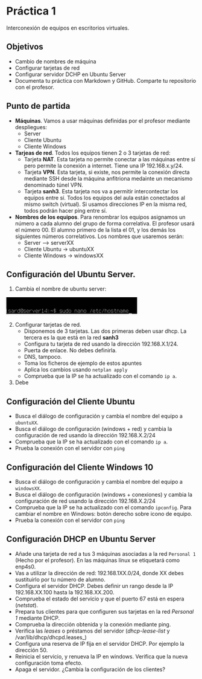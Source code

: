 # Práctica 1

Interconexión de equipos en escritorios virtuales.

## Objetivos

- Cambio de nombres de máquina
- Configurar tarjetas de red
- Configurar servidor DCHP en Ubuntu Server
- Documenta tu práctica con Markdown y GitHub. Comparte tu repositorio con el profesor.

## Punto de partida

- **Máquinas**. Vamos a usar máquinas definidas por el profesor mediante despliegues:
  - Server
  - Cliente Ubuntu
  - Cliente Windows
- **Tarjeas de red**. Todos los equipos tienen 2 o 3 tarjetas de red:
  - Tarjeta **NAT**. Esta tarjeta no permite conectar a las máquinas entre sí pero permite la conexión a internet. Tiene una IP 192.168.x.y/24.
  - Tarjeta **VPN**. Esta tarjeta, si existe, nos permite la conexión directa mediante SSH desde la máquina anfitriona medainte un mecanismo denominado túnel VPN.
  - Tarjeta **sanh3**. Esta tarjeta nos va a permitir intercontectar los equipos entre sí. Todos los equipos del aula están conectados al mismo switch (virtual). Si usamos direcciones IP en la misma red, todos podrán hacer ping entre sí.
- **Nombres de los equipos**. Para renombrar los equipos asignamos un número a cada alumno del grupo de forma correlativa. El profesor usará el número 00. El alumno primero de la lista el 01, y los demás los siguientes números correlativos. Los nombres que usaremos serán:
  - Server --> serverXX
  - Cliente Ubuntu -> ubuntuXX
  - Cliente Windows -> windowsXX

## Configuración del Ubuntu Server.

1. Cambia el nombre de ubuntu server:

  ![Captura de pantalla 1, ubuntu server](imagenes/Cap1UbuntuServer.png)
  
    

2. Configurar tarjetas de red.
   - Disponemos de 3 tarjetas. Las dos primeras deben usar dhcp. La tercera es la que está en la red **sanh3**
   - Configura tu tarjeta de red usando la dirección 192.168.X.1/24.
   - Puerta de enlace. No debes definirla.
   - DNS, tampoco.
   - Toma los ficheros de ejemplo de estos apuntes
   - Aplica los cambios usando `netplan apply`
   - Comprueba que la IP se ha actualizado con el comando `ip a`.
3. Debe


## Configuración del Cliente Ubuntu

- Busca el diálogo de configuración y cambia el nombre del equipo a `ubuntuXX`.
- Busca el diálogo de configuración (windows + red) y cambia la configuración de red usando la dirección 192.168.X.2/24
- Comprueba que la IP se ha actualizado con el comando `ip a`.
- Prueba la conexión con el servidor con `ping`

## Configuración del Cliente Windows 10

- Busca el diálogo de configuración y cambia el nombre del equipo a `windowsXX`.
- Busca el diálogo de configuración (windows + conexiones) y cambia la configuración de red usando la dirección 192.168.X.2/24
- Comprueba que la IP se ha actualizado con el comando `ipconfig`.
Para cambiar el nombre en Windows: botón derecho sobre icono de equipo.
- Prueba la conexión con el servidor con `ping`


## Configuración DHCP en Ubuntu Server

- Añade una tarjeta de red a tus 3 máquinas asociadas a la red `Personal 1` (Hecho por el profesor). En las máquinas línux se etiquetará como enp4s0.
- Vas a utilizar la dirección de red: 192.168.1XX.0/24, donde XX debes sustituirlo por tu número de alumno.
- Configura el servidor DHCP. Debes definir un rango desde la IP 192.168.XX.100 hasta la 192.168.XX.200.
- Comprueba el estado del servicio y que el puerto 67 está en espera (_netstat_).
- Prepara tus clientes para que configuren sus tarjetas en la red _Personal 1_ mediante DHCP.
- Comprueba la dirección obtenida y la conexión mediante ping.
- Verifica las _leases_ o préstamos del servidor (_dhcp-lease-list_ y /var/lib/dhcp/dhcpd.leases_)
- Configura una reserva de IP fija en el servidor DHCP. Por ejemplo la dirección 50.
- Reinicia el servicio, y renueva la IP en windows. Verifica que la nueva configuración toma efecto.
- Apaga el servidor. ¿Cambia la configuración de los clientes?